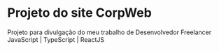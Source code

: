 # Projeto do site CorpWeb

Projeto para divulgação do meu trabalho de Desenvolvedor Freelancer JavaScript | TypeScript | ReactJS
